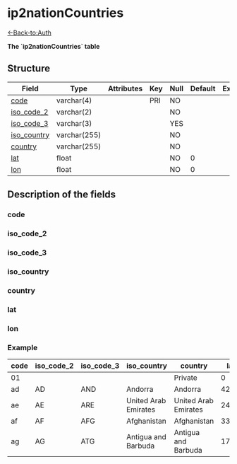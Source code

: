 # ip2nationCountries

[<-Back-to:Auth](database-auth.md)

**The \`ip2nationCountries\` table**

## Structure

| Field            | Type         | Attributes | Key | Null | Default | Extra | Comment |
|------------------|--------------|------------|-----|------|---------|-------|---------|
| [code][1]        | varchar(4)   |            | PRI | NO   |         |       |         |
| [iso_code_2][2]  | varchar(2)   |            |     | NO   |         |       |         |
| [iso_code_3][3]  | varchar(3)   |            |     | YES  |         |       |         |
| [iso_country][4] | varchar(255) |            |     | NO   |         |       |         |
| [country][5]     | varchar(255) |            |     | NO   |         |       |         |
| [lat][6]         | float        |            |     | NO   | 0       |       |         |
| [lon][7]         | float        |            |     | NO   | 0       |       |         |

[1]: #code
[2]: #iso_code_2
[3]: #iso_code_3
[4]: #iso_country
[5]: #country
[6]: #lat
[7]: #lon

## Description of the fields

### code

### iso_code_2

### iso_code_3

### iso_country

### country

### lat

### lon

### Example

| code | iso_code_2 | iso_code_3 | iso_country          | country              | lat   | lon    |
|------|------------|------------|----------------------|----------------------|-------|--------|
| 01   |            |            |                      | Private              | 0     | 0      |
| ad   | AD         | AND        | Andorra              | Andorra              | 42.3  | 1.3    |
| ae   | AE         | ARE        | United Arab Emirates | United Arab Emirates | 24    | 54     |
| af   | AF         | AFG        | Afghanistan          | Afghanistan          | 33    | 65     |
| ag   | AG         | ATG        | Antigua and Barbuda  | Antigua and Barbuda  | 17.03 | -61.48 |
